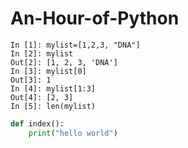 # An-Hour-of-Python

```
In [1]: mylist=[1,2,3, "DNA"]
In [2]: mylist
Out[2]: [1, 2, 3, 'DNA']
In [3]: mylist[0]
Out[3]: 1
In [4]: mylist[1:3]
Out[4]: [2, 3]
In [5]: len(mylist)
```


```python
def index():
    print("hello world")
```
